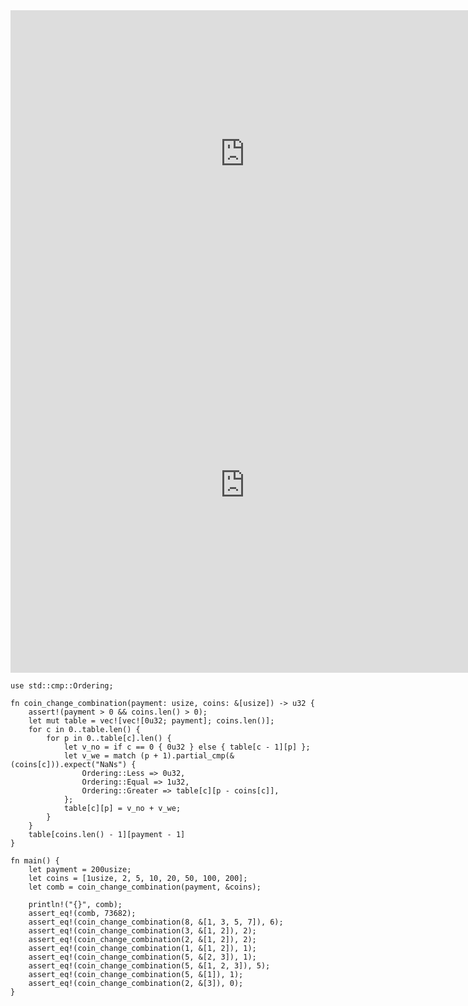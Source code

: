 <html><iframe src="https://docs.google.com/presentation/d/e/2PACX-1vSyWfyHO_sc3vOAf6jxDtUG5NCCgX-P4lTYKM8x16aNOFpU7kOC4ZJX-I5iw3NXY8EmeE4F0AEdDnu3/embed?start=false&loop=false&delayms=60000" frameborder="0" width="750" height="460" allowfullscreen="true" mozallowfullscreen="true" webkitallowfullscreen="true"></iframe></html>

<html><iframe frameborder="0" width="750" height="600" src="https://play.rust-lang.org/?version=stable&mode=debug&edition=2018&code=fn%20main()%20%7B%0A%20%20%20%20assert_eq!(combination(8%2C%20%26%5B1%2C%203%2C%205%2C%207%5D)%2C%206)%3B%0A%20%20%20%20assert_eq!(combination(3%2C%20%26%5B1%2C%202%5D)%2C%202)%3B%0A%20%20%20%20assert_eq!(combination(2%2C%20%26%5B1%2C%202%5D)%2C%202)%3B%0A%20%20%20%20assert_eq!(combination(1%2C%20%26%5B1%2C%202%5D)%2C%201)%3B%0A%20%20%20%20assert_eq!(combination(5%2C%20%26%5B2%2C%203%5D)%2C%201)%3B%0A%20%20%20%20assert_eq!(combination(5%2C%20%26%5B1%2C%202%2C%203%5D)%2C%205)%3B%0A%20%20%20%20assert_eq!(combination(5%2C%20%26%5B1%5D)%2C%201)%3B%0A%20%20%20%20assert_eq!(combination(2%2C%20%26%5B3%5D)%2C%200)%3B%0A%7D%0A%0Afn%20combination(payment%3A%20usize%2C%20coins%3A%20%26%5Busize%5D)%20-%3E%20usize%20%7B%0A%20%20%20%20assert!(payment%20%3E%200)%3B%0A%20%20%20%20println!(%22Payment%20of%20%7B%7D%20with%20coins%20%7B%3A%3F%7D%22%2C%20payment%2C%20%26coins)%3B%0A%20%20%20%20let%20mut%20c%20%3D%200usize%3B%0A%20%20%20%20next_coin(payment%2C%20%26coins%2C%20String%3A%3Anew()%2C%20%26mut%20c)%3B%0A%20%20%20%20println!(%22Number%20of%20combinations%3A%20%7B%7D%5Cn%22%2C%20c)%3B%0A%20%20%20%20c%0A%7D%0A%0Afn%20next_coin(payment%3A%20usize%2C%20coins%3A%20%26%5Busize%5D%2C%20path%3A%20String%2C%20comb%3A%20%26mut%20usize)%20%7B%0A%20%20%20%20if%20let%20Some(co)%20%3D%20coins.first()%20%7B%0A%20%20%20%20%20%20%20%20dig(payment%2C%20*co%2C%20%26coins%5B1..%5D%2C%20path%2C%20comb)%3B%0A%20%20%20%20%7D%20else%20if%20payment%20%3D%3D%200%20%7B%0A%20%20%20%20%20%20%20%20println!(%22%7B%7D%20%7C%22%2C%20path)%3B%0A%20%20%20%20%20%20%20%20*comb%20%2B%3D%201%3B%0A%20%20%20%20%7D%0A%7D%0A%0Afn%20dig(payment%3A%20usize%2C%20co%3A%20usize%2C%20coins%3A%20%26%5Busize%5D%2C%20path%3A%20String%2C%20comb%3A%20%26mut%20usize)%20%7B%0A%20%20%20%20let%20num%20%3D%20payment%20%2F%20co%3B%0A%20%20%20%20for%20n%20in%200..%3Dnum%20%7B%0A%20%20%20%20%20%20%20%20let%20mut%20path%20%3D%20path.clone()%3B%0A%20%20%20%20%20%20%20%20if%20n%20%3D%3D%200%20%7B%0A%20%20%20%20%20%20%20%20%20%20%20%20path.push_str(%22%7C%20%20%20%20%20%20%20%20%20%20%20%22)%3B%0A%20%20%20%20%20%20%20%20%7D%20else%20%7B%0A%20%20%20%20%20%20%20%20%20%20%20%20path.push_str(format!(%22%7C%20%7B%3A4%7Dx%7B%3A4%7D%20%22%2C%20n%2C%20co).as_str())%3B%0A%20%20%20%20%20%20%20%20%7D%0A%20%20%20%20%20%20%20%20next_coin(payment%20-%20co%20*%20n%2C%20coins%2C%20path%2C%20comb)%3B%0A%20%20%20%20%7D%0A%7D%0A"></iframe></html>

```rust,editable
use std::cmp::Ordering;

fn coin_change_combination(payment: usize, coins: &[usize]) -> u32 {
    assert!(payment > 0 && coins.len() > 0);
    let mut table = vec![vec![0u32; payment]; coins.len()];
    for c in 0..table.len() {
        for p in 0..table[c].len() {
            let v_no = if c == 0 { 0u32 } else { table[c - 1][p] };
            let v_we = match (p + 1).partial_cmp(&(coins[c])).expect("NaNs") {
                Ordering::Less => 0u32,
                Ordering::Equal => 1u32,
                Ordering::Greater => table[c][p - coins[c]],
            };
            table[c][p] = v_no + v_we;
        }
    }
    table[coins.len() - 1][payment - 1]
}

fn main() {
    let payment = 200usize;
    let coins = [1usize, 2, 5, 10, 20, 50, 100, 200];
    let comb = coin_change_combination(payment, &coins);

    println!("{}", comb);
    assert_eq!(comb, 73682);
    assert_eq!(coin_change_combination(8, &[1, 3, 5, 7]), 6);
    assert_eq!(coin_change_combination(3, &[1, 2]), 2);
    assert_eq!(coin_change_combination(2, &[1, 2]), 2);
    assert_eq!(coin_change_combination(1, &[1, 2]), 1);
    assert_eq!(coin_change_combination(5, &[2, 3]), 1);
    assert_eq!(coin_change_combination(5, &[1, 2, 3]), 5);
    assert_eq!(coin_change_combination(5, &[1]), 1);
    assert_eq!(coin_change_combination(2, &[3]), 0);
}
```
